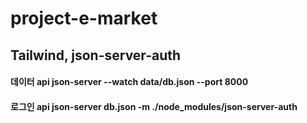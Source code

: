 # project-e-market

## Tailwind, json-server-auth

#### 데이터 api json-server --watch data/db.json --port 8000 
#### 로그인 api json-server db.json -m ./node_modules/json-server-auth
